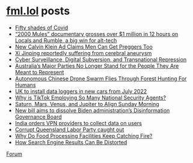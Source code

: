 # [fml.lol](https://fml.lol) posts
<!-- BLOG-POST-LIST:START -->
- [Fifty shades of Covid](https://fml.lol/fifty-shades-of-covid/)
- [“2000 Mules” documentary grosses over $1 million in 12 hours on Locals and Rumble, a big win for alt-tech](https://fml.lol/2000-mules-documentary-grosses-over-1-million-in-12-hours-on-locals-and-rumble-a-big-win-for-alt-tech/)
- [New Calvin Klein Ad Claims Men Can Get Preggers Too](https://fml.lol/new-calvin-klein-ad-claims-men-can-get-preggers-too/)
- [Xi Jinping reportedly suffering from cerebral aneurysm](https://fml.lol/xi-jinping-reportedly-suffering-from-cerebral-aneurysm/)
- [Cyber Surveillance, Digital Subversion, and Transnational Repression](https://fml.lol/cyber-surveillance-digital-subversion-and-transnational-repression/)
- [Australia’s Major Parties No Longer Stand for the People They Are Meant to Represent](https://fml.lol/australias-major-parties-no-longer-stand-for-the-people-they-are-meant-to-represent/)
- [Autonomous Chinese Drone Swarm Flies Through Forest Hunting For Humans](https://fml.lol/autonomous-chinese-drone-swarm-flies-through-forest-hunting-for-humans/)
- [UK to install data loggers in new cars from July 2022](https://fml.lol/uk-to-install-data-loggers-in-new-cars-from-july-2022/)
- [Why is TikTok Employing So Many National Security Agents?](https://fml.lol/why-is-tiktok-employing-so-many-national-security-agents/)
- [Saturn, Mars, Venus, and Jupiter to Align Sunday Morning](https://fml.lol/saturn-mars-venus-and-jupiter-to-align-sunday-morning/)
- [New bill aims to dissolve Biden administration’s Disinformation Governance Board](https://fml.lol/new-bill-aims-to-dissolve-biden-administrations-disinformation-governance-board/)
- [India orders VPN providers to collect data on users](https://fml.lol/india-orders-vpn-providers-to-collect-data-on-users/)
- [Corrupt Queensland Labor Party caught out](https://fml.lol/corrupt-queensland-labor-party-caught-out/)
- [Why Do Food Processing Facilities Keep Catching Fire?](https://fml.lol/why-are-food-processing-facilities/)
- [How Search Engine Results Can Be Distorted](https://fml.lol/how-search-engine-results-can-be-distorted/)
<!-- BLOG-POST-LIST:END -->

[Forum](https://forum.fml.lol)
